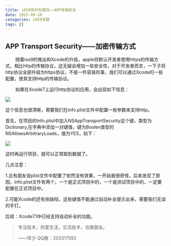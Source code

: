 ```yaml
---
title: iOS9系列专题四——APP传输安全
date: 2015-09-28
categories: iOS9专题
tags: []
---
```

## APP Transport Security——加密传输方式

        随着ios9的推出和Xcode的升级，apple将默认开发者使用https的传输方式，相比http的传输协议，这无疑会增加一些安全性，对于开发者而言，一下子将http协议全部升级为https协议，不是一件容易的事，我们可以通过Xcode的一些配置，使其支持http的传输协议。

        如果在Xcode7上运行http协议的应用，会出现如下信息：

![](http://static.oschina.net/uploads/space/2015/0928/093358_oGGu_2340880.png)

这个信息也很清晰，需要我们在info.plist文件中配置一些参数来支持http。

首先，在项目的Info.plist中加入NSAppTransportSecurity这个键，类型为Dictionary,在字典中添加一对键值，键为Boolen类型的NSAllowsArbitraryLoads，值为YES，如下：

![](http://static.oschina.net/uploads/space/2015/0928/093946_herm_2340880.png)

这时再运行项目，就可以正常取到数据了。

几点注意：

1.总有朋友说plist文件中配置了依然没有效果，一开始我很奇怪，后来发现了原因，info.plist文件有两个，一个是正式项目中的，一个是测试项目中的，一定要配置在正式项目中。

2.可能Xcode的还有些缺陷，这些键值不能通过自动补全提示出来，需要我们无误的手打。

后续：Xcode7.1中已经支持自动补全的功能。

> 专注技术，热爱生活，交流技术，也做朋友。
> 
> ——珲少 QQ群：203317592
